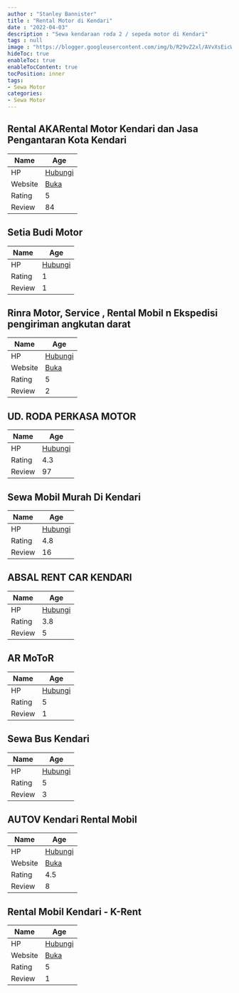 ```yaml
---
author : "Stanley Bannister"
title : "Rental Motor di Kendari"
date : "2022-04-03"
description : "Sewa kendaraan roda 2 / sepeda motor di Kendari"
tags : null
image : "https://blogger.googleusercontent.com/img/b/R29vZ2xl/AVvXsEicWkwXVpGOI-Td_rNzAY7v7BY6S6wwO_tfvsrHAsghhKPj8QjRGhDhGOwGrhfN7F0bp76VVsSk39HytHmautLpq94RFuJ6VodQ8IjrWmtEfyGjd_4hKeHQ45GtMu0XAelg-AT90eJHbbILJhrg6ELNSsW4N_KdMyJsVsfuHyjgF-hJ4UE1OOKa4bixQQ/w300-h200/rental-motor-di-kendari.png"
hideToc: true
enableToc: true
enableTocContent: true
tocPosition: inner
tags:
- Sewa Motor
categories:
- Sewa Motor
---
```



## Rental AKARental Motor Kendari dan Jasa Pengantaran Kota Kendari

Name | Age
--------|------
HP | [Hubungi](https://pcandroidplayer.blogspot.com/?clayads=https://getnumber.ndower.dev?phone=MDg1MzQwMTExMDMz)
Website | [Buka](https://pcandroidplayer.blogspot.com/?clayads=aHR0cDovL3d3dy5ha2FyZW50YWxtb3Rvci5ibG9nc3BvdC5jb20v) 
Rating | 5
Review | 84


## Setia Budi Motor

Name | Age
--------|------
HP | [Hubungi](https://pcandroidplayer.blogspot.com/?clayads=https://getnumber.ndower.dev?phone=MDQwMTMxMjM2NDA=)
Rating | 1
Review | 1


## Rinra Motor, Service , Rental Mobil n Ekspedisi pengiriman angkutan darat

Name | Age
--------|------
HP | [Hubungi](https://pcandroidplayer.blogspot.com/?clayads=https://getnumber.ndower.dev?phone=MDgxMzQxODUyNTU1)
Website | [Buka](https://pcandroidplayer.blogspot.com/?clayads=aHR0cHM6Ly9yaW5yYS1tb3Rvci1zZXJ2aWNlLXJlbnRhbC1tb2JpbC1uLmJ1c2luZXNzLnNpdGUv) 
Rating | 5
Review | 2


## UD. RODA PERKASA MOTOR

Name | Age
--------|------
HP | [Hubungi](https://pcandroidplayer.blogspot.com/?clayads=https://getnumber.ndower.dev?phone=MDQwMTMxOTAwOTI=)
Rating | 4.3
Review | 97


## Sewa Mobil Murah Di Kendari

Name | Age
--------|------
HP | [Hubungi](https://pcandroidplayer.blogspot.com/?clayads=https://getnumber.ndower.dev?phone=MDg1MjExODcxODI3)
Rating | 4.8
Review | 16


## ABSAL RENT CAR KENDARI

Name | Age
--------|------
HP | [Hubungi](https://pcandroidplayer.blogspot.com/?clayads=https://getnumber.ndower.dev?phone=MDgyMjk5NzEyMjEz)
Rating | 3.8
Review | 5


## AR MoToR

Name | Age
--------|------
HP | [Hubungi](https://pcandroidplayer.blogspot.com/?clayads=https://getnumber.ndower.dev?phone=MDg1Mjk5NDk0OTQ2)
Rating | 5
Review | 1


## Sewa Bus Kendari

Name | Age
--------|------
HP | [Hubungi](https://pcandroidplayer.blogspot.com/?clayads=https://getnumber.ndower.dev?phone=MDgxMTQ1NTg5NDk=)
Rating | 5
Review | 3


## AUTOV Kendari Rental Mobil

Name | Age
--------|------
HP | [Hubungi](https://pcandroidplayer.blogspot.com/?clayads=https://getnumber.ndower.dev?phone=MDgxMTQ1NTg5NDk=)
Website | [Buka](https://pcandroidplayer.blogspot.com/?clayads=aHR0cHM6Ly9hdXRvdi1rZW5kYXJpLXJlbnRhbC1tb2JpbC5idXNpbmVzcy5zaXRlLw==) 
Rating | 4.5
Review | 8


## Rental Mobil Kendari - K-Rent

Name | Age
--------|------
HP | [Hubungi](https://pcandroidplayer.blogspot.com/?clayads=https://getnumber.ndower.dev?phone=MDgxMTQwOTg5Nw==)
Website | [Buka](https://pcandroidplayer.blogspot.com/?clayads=aHR0cHM6Ly9oYXJnYXRveW90YWtlbmRhcmkuY29tLw==) 
Rating | 5
Review | 1


